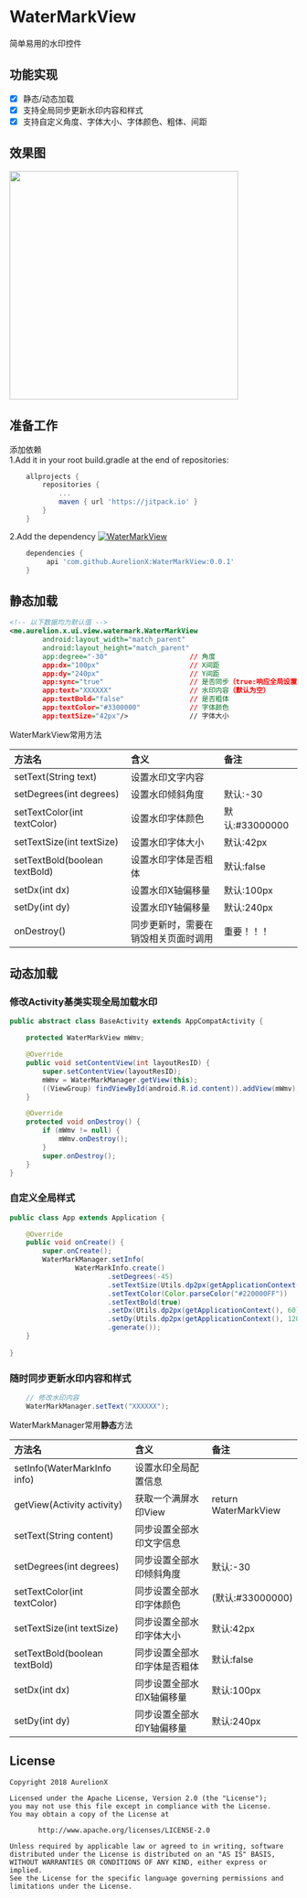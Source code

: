 # WaterMarkView

简单易用的水印控件

## 功能实现
- [x] 静态/动态加载
- [x] 支持全局同步更新水印内容和样式
- [x] 支持自定义角度、字体大小、字体颜色、粗体、间距

## 效果图
<img src="./snapshoot.gif"  width="400px"/>

## 准备工作
添加依赖<br>
1.Add it in your root build.gradle at the end of repositories:

```groovy
    allprojects {
    	repositories {
    		...
    		maven { url 'https://jitpack.io' }
    	}
    }
```
2.Add the dependency [![WaterMarkView](https://jitpack.io/v/AurelionX/WaterMarkView.svg)](https://jitpack.io/#AurelionX/WaterMarkView)

```groovy
    dependencies {
    	 api 'com.github.AurelionX:WaterMarkView:0.0.1'
    }
```

## 静态加载
```xml
<!-- 以下数据均为默认值 -->
<me.aurelion.x.ui.view.watermark.WaterMarkView
        android:layout_width="match_parent"
        android:layout_height="match_parent"
        app:degree="-30"                    // 角度
        app:dx="100px"                      // X间距
        app:dy="240px"                      // Y间距
        app:sync="true"                     // 是否同步（true:响应全局设置，false:独立生效）
        app:text="XXXXXX"                   // 水印内容（默认为空）
        app:textBold="false"                // 是否粗体
        app:textColor="#3300000"            // 字体颜色
        app:textSize="42px"/>               // 字体大小
```

WaterMarkView常用方法

| 方法名 | 含义 | 备注 |
| :--- | :--- | :--- |
|setText(String text)|设置水印文字内容||
|setDegrees(int degrees)|设置水印倾斜角度|默认:-30|
|setTextColor(int textColor)|设置水印字体颜色|默认:#33000000|
|setTextSize(int textSize)|设置水印字体大小|默认:42px|
|setTextBold(boolean textBold)|设置水印字体是否粗体|默认:false|
|setDx(int dx)|设置水印X轴偏移量|默认:100px|
|setDy(int dy)|设置水印Y轴偏移量|默认:240px|
|onDestroy()|同步更新时，需要在销毁相关页面时调用|重要！！！|

## 动态加载
### 修改Activity基类实现全局加载水印
```java
public abstract class BaseActivity extends AppCompatActivity {

    protected WaterMarkView mWmv;

    @Override
    public void setContentView(int layoutResID) {
        super.setContentView(layoutResID);
        mWmv = WaterMarkManager.getView(this);
        ((ViewGroup) findViewById(android.R.id.content)).addView(mWmv);
    }

    @Override
    protected void onDestroy() {
        if (mWmv != null) {
            mWmv.onDestroy();
        }
        super.onDestroy();
    }
}
```

### 自定义全局样式
```java
public class App extends Application {

    @Override
    public void onCreate() {
        super.onCreate();
        WaterMarkManager.setInfo(
                WaterMarkInfo.create()
                        .setDegrees(-45)
                        .setTextSize(Utils.dp2px(getApplicationContext(), 20))
                        .setTextColor(Color.parseColor("#220000FF"))
                        .setTextBold(true)
                        .setDx(Utils.dp2px(getApplicationContext(), 60))
                        .setDy(Utils.dp2px(getApplicationContext(), 120))
                        .generate());
    }
    
}
```

### 随时同步更新水印内容和样式
```java
    // 修改水印内容
    WaterMarkManager.setText("XXXXXX");
```

WaterMarkManager常用**静态**方法

| 方法名 | 含义 | 备注 |
| :--- | :--- | :--- |
|setInfo(WaterMarkInfo info)|设置水印全局配置信息||
|getView(Activity activity)|获取一个满屏水印View|return WaterMarkView|
|setText(String content)|同步设置全部水印文字信息||
|setDegrees(int degrees)|同步设置全部水印倾斜角度|默认:-30|
|setTextColor(int textColor)|同步设置全部水印字体颜色|(默认:#33000000)|
|setTextSize(int textSize)|同步设置全部水印字体大小|默认:42px|
|setTextBold(boolean textBold)|同步设置全部水印字体是否粗体|默认:false|
|setDx(int dx)|同步设置全部水印X轴偏移量|默认:100px|
|setDy(int dy)|同步设置全部水印Y轴偏移量|默认:240px|

## License
   
    Copyright 2018 AurelionX

    Licensed under the Apache License, Version 2.0 (the "License");
    you may not use this file except in compliance with the License.
    You may obtain a copy of the License at

           http://www.apache.org/licenses/LICENSE-2.0

    Unless required by applicable law or agreed to in writing, software
    distributed under the License is distributed on an "AS IS" BASIS,
    WITHOUT WARRANTIES OR CONDITIONS OF ANY KIND, either express or implied.
    See the License for the specific language governing permissions and
    limitations under the License.
